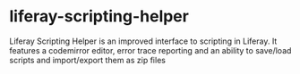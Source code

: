 liferay-scripting-helper
========================

Liferay Scripting Helper is an improved interface to scripting in Liferay. It features a codemirror editor, error trace reporting and an ability to save/load scripts and import/export them as zip files